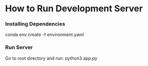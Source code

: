 # How to Run Development Server
### Installing Dependencies
conda env create -f environment.yaml

### Run Server
Go to root directory and run:
python3 app.py
